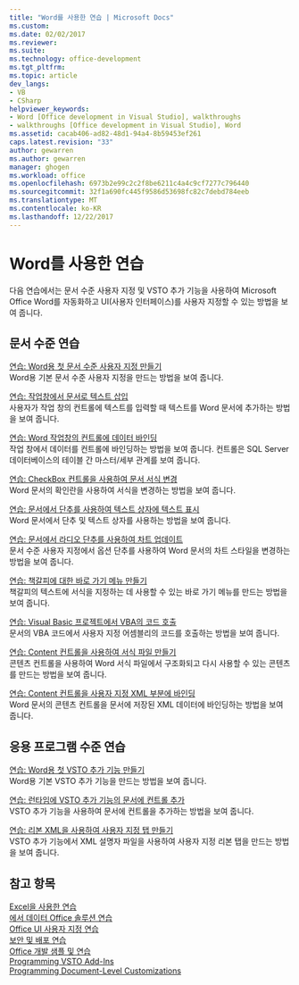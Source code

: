 ```yaml
---
title: "Word를 사용한 연습 | Microsoft Docs"
ms.custom: 
ms.date: 02/02/2017
ms.reviewer: 
ms.suite: 
ms.technology: office-development
ms.tgt_pltfrm: 
ms.topic: article
dev_langs:
- VB
- CSharp
helpviewer_keywords:
- Word [Office development in Visual Studio], walkthroughs
- walkthroughs [Office development in Visual Studio], Word
ms.assetid: cacab406-ad82-48d1-94a4-8b59453ef261
caps.latest.revision: "33"
author: gewarren
ms.author: gewarren
manager: ghogen
ms.workload: office
ms.openlocfilehash: 6973b2e99c2c2f8be6211c4a4c9cf7277c796440
ms.sourcegitcommit: 32f1a690fc445f9586d53698fc82c7debd784eeb
ms.translationtype: MT
ms.contentlocale: ko-KR
ms.lasthandoff: 12/22/2017
---
```

# <a name="walkthroughs-using-word"></a>Word를 사용한 연습
  다음 연습에서는 문서 수준 사용자 지정 및 VSTO 추가 기능을 사용하여 Microsoft Office Word를 자동화하고 UI(사용자 인터페이스)를 사용자 지정할 수 있는 방법을 보여 줍니다.  
  
## <a name="document-level-walkthroughs"></a>문서 수준 연습  
 [연습: Word용 첫 문서 수준 사용자 지정 만들기](../vsto/walkthrough-creating-your-first-document-level-customization-for-word.md)  
 Word용 기본 문서 수준 사용자 지정을 만드는 방법을 보여 줍니다.  
  
 [연습: 작업창에서 문서로 텍스트 삽입](../vsto/walkthrough-inserting-text-into-a-document-from-an-actions-pane.md)  
 사용자가 작업 창의 컨트롤에 텍스트를 입력할 때 텍스트를 Word 문서에 추가하는 방법을 보여 줍니다.  
  
 [연습: Word 작업창의 컨트롤에 데이터 바인딩](../vsto/walkthrough-binding-data-to-controls-on-a-word-actions-pane.md)  
 작업 창에서 데이터를 컨트롤에 바인딩하는 방법을 보여 줍니다. 컨트롤은 SQL Server 데이터베이스의 테이블 간 마스터/세부 관계를 보여 줍니다.  
  
 [연습: CheckBox 컨트롤을 사용하여 문서 서식 변경](../vsto/walkthrough-changing-document-formatting-using-checkbox-controls.md)  
 Word 문서의 확인란을 사용하여 서식을 변경하는 방법을 보여 줍니다.  
  
 [연습: 문서에서 단추를 사용하여 텍스트 상자에 텍스트 표시](../vsto/walkthrough-displaying-text-in-a-text-box-in-a-document-using-a-button.md)  
 Word 문서에서 단추 및 텍스트 상자를 사용하는 방법을 보여 줍니다.  
  
 [연습: 문서에서 라디오 단추를 사용하여 차트 업데이트](../vsto/walkthrough-updating-a-chart-in-a-document-using-radio-buttons.md)  
 문서 수준 사용자 지정에서 옵션 단추를 사용하여 Word 문서의 차트 스타일을 변경하는 방법을 보여 줍니다.  
  
 [연습: 책갈피에 대한 바로 가기 메뉴 만들기](../vsto/walkthrough-creating-shortcut-menus-for-bookmarks.md)  
 책갈피의 텍스트에 서식을 지정하는 데 사용할 수 있는 바로 가기 메뉴를 만드는 방법을 보여 줍니다.  
  
 [연습: Visual Basic 프로젝트에서 VBA의 코드 호출](../vsto/walkthrough-calling-code-from-vba-in-a-visual-basic-project.md)  
 문서의 VBA 코드에서 사용자 지정 어셈블리의 코드를 호출하는 방법을 보여 줍니다.  
  
 [연습: Content 컨트롤을 사용하여 서식 파일 만들기](../vsto/walkthrough-creating-a-template-by-using-content-controls.md)  
 콘텐츠 컨트롤을 사용하여 Word 서식 파일에서 구조화되고 다시 사용할 수 있는 콘텐츠를 만드는 방법을 보여 줍니다.  
  
 [연습: Content 컨트롤을 사용자 지정 XML 부분에 바인딩](../vsto/walkthrough-binding-content-controls-to-custom-xml-parts.md)  
 Word 문서의 콘텐츠 컨트롤을 문서에 저장된 XML 데이터에 바인딩하는 방법을 보여 줍니다.  
  
## <a name="application-level-walkthroughs"></a>응용 프로그램 수준 연습  
 [연습: Word용 첫 VSTO 추가 기능 만들기](../vsto/walkthrough-creating-your-first-vsto-add-in-for-word.md)  
 Word용 기본 VSTO 추가 기능을 만드는 방법을 보여 줍니다.  
  
 [연습: 런타임에 VSTO 추가 기능의 문서에 컨트롤 추가](../vsto/walkthrough-adding-controls-to-a-document-at-run-time-in-a-vsto-add-in.md)  
 VSTO 추가 기능을 사용하여 문서에 컨트롤을 추가하는 방법을 보여 줍니다.  
  
 [연습: 리본 XML을 사용하여 사용자 지정 탭 만들기](../vsto/walkthrough-creating-a-custom-tab-by-using-ribbon-xml.md)  
 VSTO 추가 기능에서 XML 설명자 파일을 사용하여 사용자 지정 리본 탭을 만드는 방법을 보여 줍니다.  
  
## <a name="see-also"></a>참고 항목  
 [Excel을 사용한 연습](../vsto/walkthroughs-using-excel.md)   
 [에서 데이터 Office 솔루션 연습](../vsto/data-in-office-solutions-walkthroughs.md)   
 [Office UI 사용자 지정 연습](../vsto/office-ui-customization-walkthroughs.md)   
 [보안 및 배포 연습](../vsto/security-and-deployment-walkthroughs.md)   
 [Office 개발 샘플 및 연습](../vsto/office-development-samples-and-walkthroughs.md)   
 [Programming VSTO Add-Ins](../vsto/programming-vsto-add-ins.md)   
 [Programming Document-Level Customizations](../vsto/programming-document-level-customizations.md)  
  
  